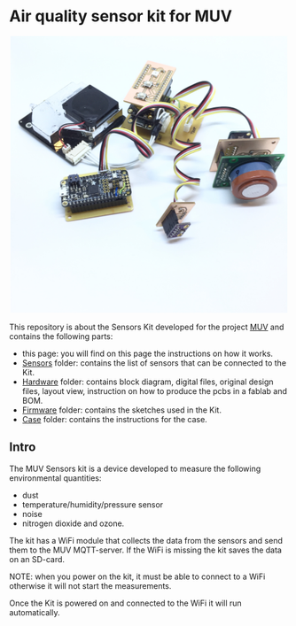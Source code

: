 # Air quality sensor kit for MUV

<p align="center"><img src="images/sensor_kit.jpg" width="500"></p>

This repository is about the Sensors Kit developed for the project [MUV](https://www.muv2020.eu/) and contains the following parts:
- this page: you will find on this page the instructions on how it works.
- [Sensors](https://github.com/waagsociety/air_quality_sensor_kit/tree/master/MUV%20Kit/Sensors) folder: contains the list of sensors that can be connected to the Kit.
- [Hardware](https://github.com/waagsociety/air_quality_sensor_kit/tree/master/MUV%20Kit/Hardware) folder: contains block diagram, digital files, original design files, layout view, instruction on how to produce the pcbs in a fablab and BOM.
- [Firmware](https://github.com/waagsociety/air_quality_sensor_kit/tree/master/MUV%20Kit/Firmware) folder: contains the sketches used in the Kit.
- [Case](https://github.com/waagsociety/air_quality_sensor_kit/tree/master/MUV%20Kit/Case) folder: contains the instructions for the case.

## Intro
The MUV Sensors kit is a device developed to measure the following environmental quantities:
* dust
* temperature/humidity/pressure sensor
* noise
* nitrogen dioxide and ozone.

The kit has a WiFi module that collects the data from the sensors and send them to the MUV MQTT-server. If the WiFi is missing the kit saves the data on an SD-card.

NOTE: when you power on the kit, it must be able to connect to a WiFi otherwise it will not start the measurements.

Once the Kit is powered on and connected to the WiFi it will run automatically.

